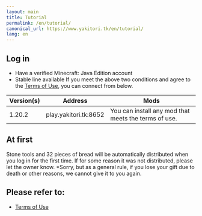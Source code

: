 ```yaml
---
layout: main
title: Tutorial
permalink: /en/tutorial/
canonical_url: https://www.yakitori.tk/en/tutorial/
lang: en
---
```


## Log in
- Have a verified Minecraft: Java Edition account
- Stable line available
If you meet the above two conditions and agree to the [Terms of Use](/terms), you can connect from below.

| Version(s) | Address | Mods |
| --- | --- | --- |
| 1.20.2 | play.yakitori.tk:8652 | You can install any mod that meets the terms of use. |

## At first
Stone tools and 32 pieces of bread will be automatically distributed when you log in for the first time. If for some reason it was not distributed, please let the owner know.
*Sorry, but as a general rule, if you lose your gift due to death or other reasons, we cannot give it to you again.

## Please refer to:
- [Terms of Use](/terms)
